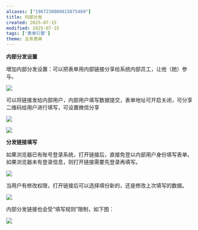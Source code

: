 ```yaml
---
aliases: ["1967230008815875469"]
title: 内部分发
created: 2025-07-15
modified: 2025-07-15
tags: ['表单引擎']
theme: 业务表单
---
```


**内部分发设置**

增加内部分发设置：可以把表单用内部链接分享给系统内部员工，让他（她）参与。

![](5cbf8d9540cf75a0d75bfa588bc7f214.jpg)

可以将链接发给内部用户，内部用户填写数据提交，表单地址可开启关闭，可分享二维码给用户进行填写，可设置微信分享

![](e3cd655b2a8ad8295d04cd434376c2f3.jpg)

![](683f1cdb0accca24d598cab703d9080a.jpg)

**分发链接填写**

如果浏览器已有账号登录系统，打开链接后，直接免登以内部用户身份填写表单。如果浏览器未有登录信息，则打开链接需要先登录再填写。

**![](ef4bcf226040b44c367bee31ea9c6b70.jpg)**

当用户有修改权限，打开链接后可以选择填份新的，还是修改上次填写的数据。

**![](9729c84e95ac6a933681596a629c6e83.jpg)**

内部分发链接也会受“填写规则”限制，如下图：

**![](c9607799fd16d79e23017ddbfc32a7bd.jpg)**